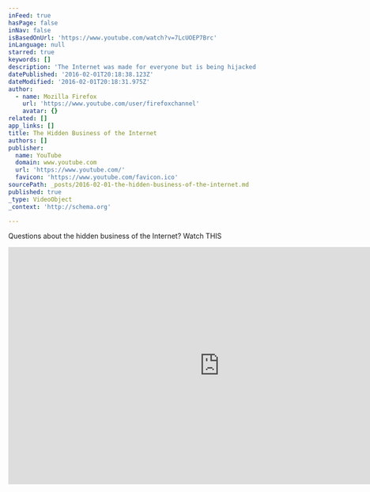 ```yaml
---
inFeed: true
hasPage: false
inNav: false
isBasedOnUrl: 'https://www.youtube.com/watch?v=7LcUOEP7Brc'
inLanguage: null
starred: true
keywords: []
description: 'The Internet was made for everyone but is being hijacked by big corporations that are turning people into products without their knowledge or consent. Check out what we did to expose the hidden business of the Internet on a busy street in Hamburg, Germany.'
datePublished: '2016-02-01T20:18:38.123Z'
dateModified: '2016-02-01T20:18:31.975Z'
author:
  - name: Mozilla Firefox
    url: 'https://www.youtube.com/user/firefoxchannel'
    avatar: {}
related: []
app_links: []
title: The Hidden Business of the Internet
authors: []
publisher:
  name: YouTube
  domain: www.youtube.com
  url: 'https://www.youtube.com/'
  favicon: 'https://www.youtube.com/favicon.ico'
sourcePath: _posts/2016-02-01-the-hidden-business-of-the-internet.md
published: true
_type: VideoObject
_context: 'http://schema.org'

---
```

Questions about the hidden business of the Internet? Watch THIS

<iframe src="https://cdn.embedly.com/widgets/media.html?src=https%3A%2F%2Fwww.youtube.com%2Fembed%2F7LcUOEP7Brc%3Ffeature%3Doembed&amp;url=https%3A%2F%2Fwww.youtube.com%2Fwatch%3Fv%3D7LcUOEP7Brc&amp;image=https%3A%2F%2Fi.ytimg.com%2Fvi%2F7LcUOEP7Brc%2Fhqdefault.jpg&amp;key=b7d04c9b404c499eba89ee7072e1c4f7&amp;type=text%2Fhtml&amp;schema=youtube" width="854" height="480" scrolling="no" frameborder="0" allowfullscreen="allowfullscreen" style=""></iframe>